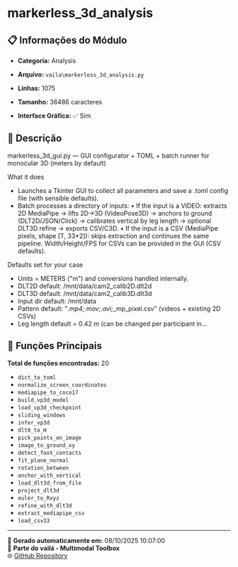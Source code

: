 # markerless_3d_analysis

## 📋 Informações do Módulo

- **Categoria:** Analysis
- **Arquivo:** `vaila\markerless_3d_analysis.py`
- **Linhas:** 1075
- **Tamanho:** 36486 caracteres


- **Interface Gráfica:** ✅ Sim

## 📖 Descrição


markerless_3d_gui.py — GUI configurator + TOML + batch runner for monocular 3D (meters by default)

What it does
- Launches a Tkinter GUI to collect all parameters and save a .toml config file (with sensible defaults).
- Batch processes a directory of inputs:
    • If the input is a VIDEO: extracts 2D MediaPipe → lifts 2D→3D (VideoPose3D) → anchors to ground (DLT2D/JSON/Click) → calibrates vertical by leg length → optional DLT3D refine → exports CSV/C3D.
    • If the input is a CSV (MediaPipe pixels, shape [T, 33*2]): skips extraction and continues the same pipeline. Width/Height/FPS for CSVs can be provided in the GUI (CSV defaults).

Defaults set for your case
- Units = METERS ("m") and conversions handled internally.
- DLT2D default: /mnt/data/cam2_calib2D.dlt2d
- DLT3D default: /mnt/data/cam2_calib3D.dlt3d
- Input dir default: /mnt/data
- Pattern default: "*.mp4;*.mov;*.avi;*_mp_pixel.csv" (videos + existing 2D CSVs)
- Leg length default = 0.42 m (can be changed per participant in...

## 🔧 Funções Principais

**Total de funções encontradas:** 20

- `dict_to_toml`
- `normalize_screen_coordinates`
- `mediapipe_to_coco17`
- `build_vp3d_model`
- `load_vp3d_checkpoint`
- `sliding_windows`
- `infer_vp3d`
- `dlt8_to_H`
- `pick_points_on_image`
- `image_to_ground_xy`
- `detect_foot_contacts`
- `fit_plane_normal`
- `rotation_between`
- `anchor_with_vertical`
- `load_dlt3d_from_file`
- `project_dlt3d`
- `euler_to_Rxyz`
- `refine_with_dlt3d`
- `extract_mediapipe_csv`
- `load_csv33`




---

📅 **Gerado automaticamente em:** 08/10/2025 10:07:00  
🔗 **Parte do vailá - Multimodal Toolbox**  
🌐 [GitHub Repository](https://github.com/vaila-multimodaltoolbox/vaila)
